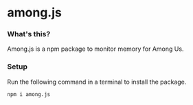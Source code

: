 # among.js
### What's this?
Among.js is a npm package to monitor memory for Among Us.

### Setup
Run the following command in a terminal to install the package.
```
npm i among.js
```
